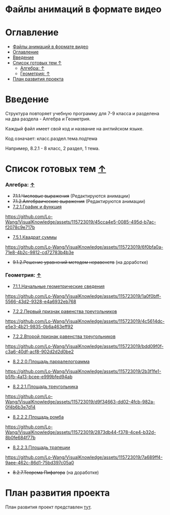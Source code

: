 # Файлы анимаций в формате видео

# Оглавление
- [Файлы анимаций в формате видео](#файлы-анимаций-в-формате-видео)
- [Оглавление](#оглавление)
- [Введение](#введение)
- [Список готовых тем ↑](#список-готовых-тем-)
    - [Алгебра: ↑](#алгебра-)
    - [Геометрия: ↑](#геометрия-)
- [План развития проекта](#план-развития-проекта)



# Введение

Структура повторяет учебную программу для 7-9 класса и разделена на два раздела - Алгебра и Геометрия.

Каждый файл имеет свой код и название на английском языке.

Код означает: класс.раздел.тема.подтема

Например, 8.2.1 - 8 класс, 2 раздел, 1 тема.

# Список готовых тем [↑](#оглавление)

### Алгебра: [↑](#оглавление)
- ~~7.1.1.Числовые выражения~~ (Редактируются анимации)
- ~~7.1.2.Алгебраические выражения~~ (Редактируются анимации)
- [7.2.1.График и функция](/Algebra/7.2.1.Graph_and_function.mp4)

https://github.com/Lo-Wang/VisualKnowledge/assets/115723019/45cca4e5-0085-495d-b7ac-f2078c9e717b
- [7.5.1.Квадрат суммы](/Algebra/7.5.1.Quadrantic_equantions.mp4)

https://github.com/Lo-Wang/VisualKnowledge/assets/115723019/6f0bfa0a-71e8-4b2c-9812-cd72783b4b3e
- ~~9.1.2.Решение уравнений методом неравенств~~ (на доработке) 


### Геометрия: [↑](#оглавление)
- [7.1.1.Начальные геометрические сведения](/Geometry/7.1.1.Basic_Geometry_Info.mp4)

https://github.com/Lo-Wang/VisualKnowledge/assets/115723019/1a0f0bff-5566-43d2-9328-e4a6932eb768
- [7.2.2.Первый признак равенства треугольников](/Geometry/7.2.2.First_Sign_Equality_Triangles.mp4)

https://github.com/Lo-Wang/VisualKnowledge/assets/115723019/4c5614dc-e5e3-4b21-9835-0b6a463eff92
- [7.2.2.Второй признак равенства треугольников](/Geometry/7.2.2.Second_Sign_Equality_Triangles.mp4)

https://github.com/Lo-Wang/VisualKnowledge/assets/115723019/bdd09f0f-c3a6-40df-acf8-902d2d2d0be2
- [8.2.2.0.Площадь парралелограмма](/Geometry/8.2.2.0.Square_polygons.mp4)

https://github.com/Lo-Wang/VisualKnowledge/assets/115723019/2b3f1fe1-b5fb-4a13-bcee-e999bfed94ab
- [8.2.2.1.Площадь треугольника](/Geometry/8.2.2.1.Square_triangle.mp4)

https://github.com/Lo-Wang/VisualKnowledge/assets/115723019/d9f34663-dd02-4fcb-982a-0f4b6b3e7d14
- [8.2.2.2.Площадь ромба](/Geometry/8.2.2.2.Square_rhomb.mp4)

https://github.com/Lo-Wang/VisualKnowledge/assets/115723019/2873db44-f378-4ce4-b32d-8b0fe684f77b
- [8.2.2.3.Площадь трапеции](/Geometry/8.2.2.3.Square_trapeze.mp4)


https://github.com/Lo-Wang/VisualKnowledge/assets/115723019/7a689ff4-9aee-462c-86d1-75bd397c05a0
- ~~8.2.7.Теорема Пифагора~~ (на доработке)

# План развития проекта

План развития проект представлен [тут](https://github.com/Lo-Wang/VisualKnowledge/tree/AnimationCode?tab=readme-ov-file#план-развития-проекта-).






